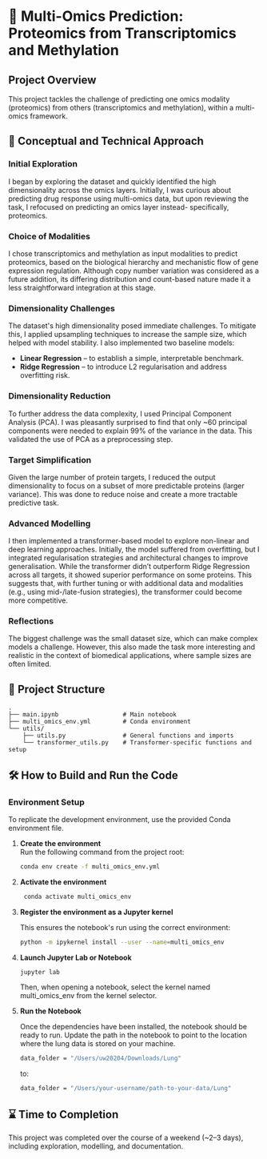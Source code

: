 # 🧬 Multi-Omics Prediction: Proteomics from Transcriptomics and Methylation 

## Project Overview

This project tackles the challenge of predicting one omics modality (proteomics) from others (transcriptomics and methylation), within a multi-omics framework. 

## 🧠 Conceptual and Technical Approach 

### Initial Exploration

I began by exploring the dataset and quickly identified the high dimensionality across the omics layers. Initially, I was curious about predicting drug response using multi-omics data, but upon reviewing the task, I refocused on predicting an omics layer instead- specifically, proteomics.

### Choice of Modalities

I chose transcriptomics and methylation as input modalities to predict proteomics, based on the biological hierarchy and mechanistic flow of gene expression regulation. Although copy number variation was considered as a future addition, its differing distribution and count-based nature made it a less straightforward integration at this stage.

### Dimensionality Challenges

The dataset's high dimensionality posed immediate challenges. To mitigate this, I applied upsampling techniques to increase the sample size, which helped with model stability. I also implemented two baseline models:

- **Linear Regression** – to establish a simple, interpretable benchmark.
- **Ridge Regression** – to introduce L2 regularisation and address overfitting risk.

### Dimensionality Reduction

To further address the data complexity, I used Principal Component Analysis (PCA). I was pleasantly surprised to find that only ~60 principal components were needed to explain 99% of the variance in the data. This validated the use of PCA as a preprocessing step.

### Target Simplification

Given the large number of protein targets, I reduced the output dimensionality to focus on a subset of more predictable proteins (larger variance). This was done to reduce noise and create a more tractable predictive task.

### Advanced Modelling

I then implemented a transformer-based model to explore non-linear and deep learning approaches. Initially, the model suffered from overfitting, but I integrated regularisation strategies and architectural changes to improve generalisation. While the transformer didn’t outperform Ridge Regression across all targets, it showed superior performance on some proteins. This suggests that, with further tuning or with additional data and modalities (e.g., using mid-/late-fusion strategies), the transformer could become more competitive.

### Reflections

The biggest challenge was the small dataset size, which can make complex models a challenge. However, this also made the task more interesting and realistic in the context of biomedical applications, where sample sizes are often limited.

## 📁 Project Structure

```text
.
├── main.ipynb                  # Main notebook
├── multi_omics_env.yml         # Conda environment
└── utils/
    ├── utils.py                # General functions and imports
    └── transformer_utils.py    # Transformer-specific functions and setup
```

## 🛠️ How to Build and Run the Code

### Environment Setup

To replicate the development environment, use the provided Conda environment file.

1. **Create the environment**  
   Run the following command from the project root:

   ```bash
   conda env create -f multi_omics_env.yml
   ```
2. **Activate the environment**

   ```bash
    conda activate multi_omics_env
   ```

3. **Register the environment as a Jupyter kernel**

   This ensures the notebook's run using the correct environment:

   ```bash
   python -m ipykernel install --user --name=multi_omics_env
   ```

4. **Launch Jupyter Lab or Notebook**

   ```bash
   jupyter lab
   ```
   Then, when opening a notebook, select the kernel named multi_omics_env from the kernel selector.

5. **Run the Notebook**

   Once the dependencies have been installed, the notebook should be ready to run.
   Update the path in the notebook to point to the location where the lung data is stored on your machine.
   
   ```bash
   data_folder = "/Users/uw20204/Downloads/Lung"
   ```
   
   to:
   
   ```bash
   data_folder = "/Users/your-username/path-to-your-data/Lung"
   ```
   
## ⌛ Time to Completion

This project was completed over the course of a weekend (~2–3 days), including exploration, modelling, and documentation.
